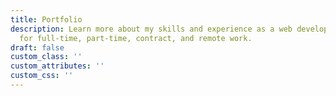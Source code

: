```yaml
---
title: Portfolio
description: Learn more about my skills and experience as a web developer. I'm available
  for full-time, part-time, contract, and remote work.
draft: false
custom_class: ''
custom_attributes: ''
custom_css: ''
---
```


